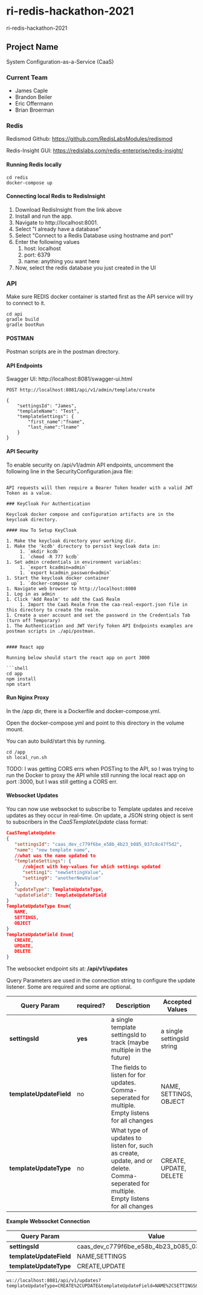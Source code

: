 # ri-redis-hackathon-2021
ri-redis-hackathon-2021

## Project Name

System Configuration-as-a-Service (CaaS)

### Current Team
- James Caple
- Brandon Beiler
- Eric Offermann
- Brian Broerman 

### Redis
Redismod Github:
https://github.com/RedisLabsModules/redismod

Redis-Insight GUI:
https://redislabs.com/redis-enterprise/redis-insight/

#### Running Redis locally
```shell
cd redis
docker-compose up
```

#### Connecting local Redis to RedisInsight
1. Download RedisInsight from the link above
2. Install and run the app. 
3. Navigate to http://localhost:8001.
4. Select "I already have a database"
5. Select "Connect to a Redis Database using hostname and port"
6. Enter the following values
    1. host: localhost
    2. port: 6379
    3. name: anything you want here
7. Now, select the redis database you just created in the UI

### API

Make sure REDIS docker container is started first as the API service will try to connect to it.

```shell
cd api
gradle build
gradle bootRun
```

#### POSTMAN

Postman scripts are in the postman directory.

#### API Endpoints

Swagger UI:
http://localhost:8081/swagger-ui.html

```shell
POST http://localhost:8081/api/v1/admin/template/create

{
    "settingsId": "James",
    "templateName": "Test",
    "templateSettings": {
        "first_name":"fname",
        "last_name":"lname"
    }
}
```

#### API Security

To enable security on /api/v1/admin API endpoints, uncomment the following line in the SecurityConfiguration.java file:

```//.antMatchers("/api/v1/admin/**").authenticated()

API requests will then require a Bearer Token header with a valid JWT Token as a value.

### KeyCloak For Authentication

Keycloak docker compose and configuration artifacts are in the keycloak directory.

#### How To Setup KeyCloak

1. Make the keycloak directory your working dir.
1. Make the 'kcdb' directory to persist keycloak data in:
     1. `mkdir kcdb`
     1. `chmod -R 777 kcdb`
1. Set admin credentials in environment variables:
     1. `export kcadmin=admin`
     1. `export kcadmin_password=admin`
1. Start the keycloak docker container 
     1. `docker-compose up`
1. Navigate web browser to http://localhost:8080
1. Log in as admin
1. Click 'Add Realm' to add the CaaS Realm
     1. Import the CaaS Realm from the caa-real-export.json file in this directory to create the realm.
1. Create a user account and set the password in the Credentials Tab (turn off Temporary)
1. The Authentication and JWT Verify Token API Endpoints examples are postman scripts in ./api/postman. 


#### React app

Running below should start the react app on port 3000

```shell
cd app
npm install
npm start
```
#### Run Nginx Proxy
In the /app dir, there is a Dockerfile and docker-compose.yml. 

Open the docker-compose.yml and point to this directory in the volume mount.

You can auto build/start this by running.
```
cd /app
sh local_run.sh
```
TODO: I was getting CORS errs when POSTing to the API, so I was trying to run the Docker to proxy the API while still running the local react app on port :3000, but I was still getting a CORS err.

#### Websocket Updates

You can now use websocket to subscribe to Template updates and receive updates 
as they occur in real-time. On update, a JSON string object is sent to subscribers 
in the *CaaSTemplateUpdate* class format:
```json
CaaSTemplateUpdate
{
   "settingsId": "caas_dev_c779f6be_e58b_4b23_b085_037c8c47f5d2",
   "name": "new template name",
   //what was the name updated to
   "templateSettings": {
      //object with key-values for which settings updated
      "setting1": "newSettingValue",
      "setting9": "anotherNewValue"
   },
   "updateType": TemplateUpdateType,
   "updateField": TemplateUpdateField
}
TemplateUpdateType Enum{
   NAME,
   SETTINGS,
   OBJECT
}
TemplateUpdateField Enum{
   CREATE,
   UPDATE,
   DELETE
}
```

The websocket endpoint sits at: **/api/v1/updates**

Query Parameters are used in the connection string to configure the update listener.
Some are required and some are optional.

| Query Param | required? | Description | Accepted Values |
|---|---|---|---|
| **settingsId** | **yes** | a single template settingsId to track (maybe multiple in the future)  | a single settingsId string |
| **templateUpdateField** | no | The fields to listen for for updates. Comma-seperated for multiple. Empty listens for all changes | NAME, SETTINGS, OBJECT  |
| **templateUpdateType** | no | What type of updates to listen for, such as create, update, and or delete. Comma-seperated for multiple.  Empty listens for all changes | CREATE, UPDATE, DELETE  |


**Example Websocket Connection**

| Query Param | Value |
|---|---|
| **settingsId** | caas_dev_c779f6be_e58b_4b23_b085_037c8c47f5d2 |
| **templateUpdateField** | NAME,SETTINGS | 
| **templateUpdateType** | CREATE,UPDATE | 
```shell
ws://localhost:8081/api/v1/updates?templateUpdateType=CREATE%2CUPDATE&templateUpdateField=NAME%2CSETTINGS&settingsId=caas_dev_c779f6be_e58b_4b23_b085_037c8c47f5d2
```
